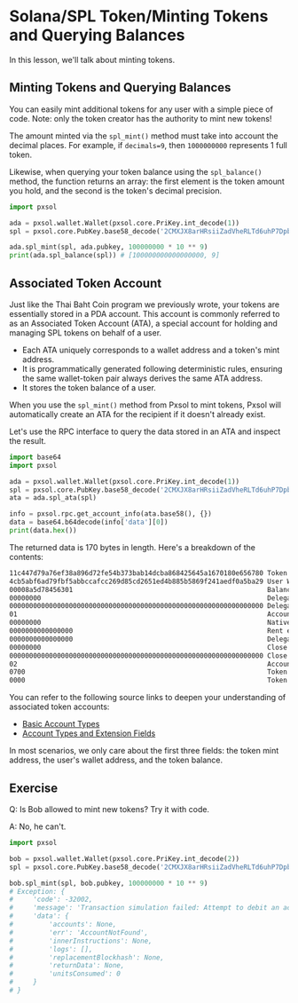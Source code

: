 # Solana/SPL Token/Minting Tokens and Querying Balances

In this lesson, we'll talk about minting tokens.

## Minting Tokens and Querying Balances

You can easily mint additional tokens for any user with a simple piece of code. Note: only the token creator has the authority to mint new tokens!

The amount minted via the `spl_mint()` method must take into account the decimal places. For example, if `decimals=9`, then `1000000000` represents 1 full token.

Likewise, when querying your token balance using the `spl_balance()` method, the function returns an array: the first element is the token amount you hold, and the second is the token's decimal precision.

```py
import pxsol

ada = pxsol.wallet.Wallet(pxsol.core.PriKey.int_decode(1))
spl = pxsol.core.PubKey.base58_decode('2CMXJX8arHRsiiZadVheRLTd6uhP7DpbaJ9hRiRMSGcF')

ada.spl_mint(spl, ada.pubkey, 100000000 * 10 ** 9)
print(ada.spl_balance(spl)) # [100000000000000000, 9]
```

## Associated Token Account

Just like the Thai Baht Coin program we previously wrote, your tokens are essentially stored in a PDA account. This account is commonly referred to as an Associated Token Account (ATA), a special account for holding and managing SPL tokens on behalf of a user.

- Each ATA uniquely corresponds to a wallet address and a token's mint address.
- It is programmatically generated following deterministic rules, ensuring the same wallet-token pair always derives the same ATA address.
- It stores the token balance of a user.

When you use the `spl_mint()` method from Pxsol to mint tokens, Pxsol will automatically create an ATA for the recipient if it doesn't already exist.

Let's use the RPC interface to query the data stored in an ATA and inspect the result.

```py
import base64
import pxsol

ada = pxsol.wallet.Wallet(pxsol.core.PriKey.int_decode(1))
spl = pxsol.core.PubKey.base58_decode('2CMXJX8arHRsiiZadVheRLTd6uhP7DpbaJ9hRiRMSGcF')
ata = ada.spl_ata(spl)

info = pxsol.rpc.get_account_info(ata.base58(), {})
data = base64.b64decode(info['data'][0])
print(data.hex())
```

The returned data is 170 bytes in length. Here's a breakdown of the contents:

```txt
11c447d79a76ef38a896d72fe54b373bab14dcba868425645a1670180e656780 Token Mint Address
4cb5abf6ad79fbf5abbccafcc269d85cd2651ed4b885b5869f241aedf0a5ba29 User Wallet Address
00008a5d78456301                                                 Balance in little-endian, equals 100000000 * 10 ** 9
00000000                                                         Delegate flag: 0 = no delegate set
0000000000000000000000000000000000000000000000000000000000000000 Delegate Address
01                                                               Account state (1 = initialized)
00000000                                                         Native token flag: 0 = non-native (expected)
0000000000000000                                                 Rent exemption amount (if native)
0000000000000000                                                 Delegated amount
00000000                                                         Close authority flag
0000000000000000000000000000000000000000000000000000000000000000 Close authority address
02                                                               Account type (2 = token account)
0700                                                             Token extension (7 = immutable ownership)
0000                                                             Token extension (padding, unused)
```

You can refer to the following source links to deepen your understanding of associated token accounts:

- [Basic Account Types](https://github.com/solana-program/token-2022/blob/a2ddae7f39d6bb182b0595fa3f48e38e94e7c684/program/src/pod.rs#L64-L85)
- [Account Types and Extension Fields](https://github.com/solana-program/token-2022/blob/a2ddae7f39d6bb182b0595fa3f48e38e94e7c684/program/src/extension/mod.rs#L1036-L1137)

In most scenarios, we only care about the first three fields: the token mint address, the user's wallet address, and the token balance.

## Exercise

Q: Is Bob allowed to mint new tokens? Try it with code.

A: No, he can't.

```py
import pxsol

bob = pxsol.wallet.Wallet(pxsol.core.PriKey.int_decode(2))
spl = pxsol.core.PubKey.base58_decode('2CMXJX8arHRsiiZadVheRLTd6uhP7DpbaJ9hRiRMSGcF')

bob.spl_mint(spl, bob.pubkey, 100000000 * 10 ** 9)
# Exception: {
#     'code': -32002,
#     'message': 'Transaction simulation failed: Attempt to debit an account but found no record of a prior credit.',
#     'data': {
#         'accounts': None,
#         'err': 'AccountNotFound',
#         'innerInstructions': None,
#         'logs': [],
#         'replacementBlockhash': None,
#         'returnData': None,
#         'unitsConsumed': 0
#     }
# }
```
